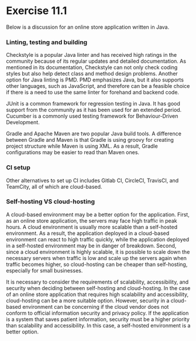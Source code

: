 # Exercise 11.1

Below is a discussion for an online store application written in Java.

### Linting, testing and building
Checkstyle is a popular Java linter and has received high ratings in the community because of its regular 
updates and detailed documentation. As mentioned in its documentation, Checkstyle can not only check coding styles but also help detect class 
and method design problems. Another option for Java linting is PMD. PMD emphasizes Java, 
but it also supports other languages, such as JavaScript, and therefore can be a feasible choice if there is a need to use the same linter for
forehand and backend code.

JUnit is a common framework for regression testing in Java. It has good support from the community as it has been
used for an extended period. Cucumber is a commonly used testing framework for Behaviour-Driven Development.

Gradle and Apache Maven are two popular Java build tools. A difference between Gradle and Maven is that Gradle is using groovy for
creating project structure while Maven is using XML. As a result, Gradle configurations may be easier to read than Maven ones. 

### CI setup
Other alternatives to set up CI includes Gitlab CI, CircleCI, TravisCI, and TeamCity, all of which are cloud-based.

### Self-hosting VS cloud-hosting
A cloud-based environment may be a better option for the application. First, as an online store application, the servers may face high traffic
in peak hours. A cloud environment is usually more scalable than a self-hosted environment. As a result, the application deployed in a 
cloud-based environment can react to high traffic quickly, while the application deployed in a self-hosted environment may be in danger of 
breakdown. Second, since a cloud environment is highly scalable, it is possible to scale down the necessary servers when traffic is low and
scale up the servers again when traffic becomes higher, so cloud-hosting can be cheaper than self-hosting, especially for small businesses.

It is necessary to consider the requirements of scalability, accessibility, and security when deciding between self-hosting and cloud-hosting. 
In the case of an online store application that requires high scalability and accessibility, cloud-hosting can be a more suitable option. However,
security in a cloud-based environment can be concerning if the cloud vendor does not conform to official information security and privacy policy.
If the application is a system that saves patient information, security must be a higher priority than scalability and accessibility. In this
case, a self-hosted environment is a better option. 
